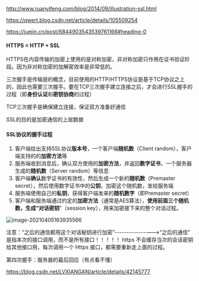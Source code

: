 http://www.ruanyifeng.com/blog/2014/09/illustration-ssl.html

https://qwert.blog.csdn.net/article/details/105509254

https://juejin.cn/post/6844903543539761166#heading-0



#### HTTPS = HTTP + SSL

HTTPS在内容传输的加密上使用的是对称加密，非对称加密只作用在证书验证阶段。因为非对称加密的加解密效率是非常低的。

三次握手是传输层的概念，目前使用的HTTP/HTTPS协议是基于TCP协议之上的，因此也需要三次握手。要在TCP三次握手建立连接之后，才会进行SSL握手的过程（即**身份认证**和**密钥协商**的过程）

TCP三次握手是确保建立连接，保证双方准备好通信

SSL的目的是加密通信的上层数据

#### SSL协议的握手过程

1. 客户端给出支持SSL协议**版本号**，一个客户端**随机数**（Client random），客户端支持的的**加密方法**等
2. 服务端收到消息后，确认双方使用的**加密方法**，并返回**数字证书**，一个服务器生成的**随机数**（Server random）等信息
3. 客户端**确认**数字证书的有效性，然后生成一个新的**随机数**（Premaster secret），然后使用数字证书中的**公钥**，加密这个随机数，发给服务端
4. 服务端使用自己的**私钥**，获得客户端发来的**随机数字**（即Premaster secret）
5. 客户端和服务端通过约定的**加密方法**（通常是AES算法），**使用前面三个随机数，生成“对话密钥**”（session key），用来加密接下来的整个对话过程。

![image-20210405163935566](C:\Users\qq\AppData\Roaming\Typora\typora-user-images\image-20210405163935566.png)

注意：“之后的通信都用这个对话秘钥进行加密”---------------->“之后的通信” 是指本次的接口调用，而不是所有接口！！！！！
     https 不会缓存当次的会话密钥给其他接口用，每次调用一个 Https 接口，都需要重新走上面的过程。



第四次握手：服务器的最后回应（有点看不懂）

https://blog.csdn.net/LVXIANGAN/article/details/42145777
